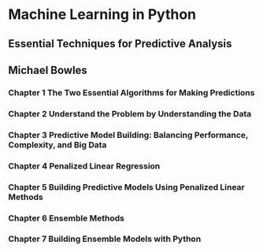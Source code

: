 # Machine Learning in Python #
## Essential Techniques for Predictive Analysis ##
## Michael Bowles ##
### Chapter 1  The Two Essential Algorithms for Making Predictions ###
### Chapter 2  Understand the Problem by Understanding the Data ###
### Chapter 3  Predictive Model Building: Balancing Performance, Complexity, and Big Data ###
### Chapter 4  Penalized Linear Regression ###
### Chapter 5  Building Predictive Models Using Penalized Linear Methods ###
### Chapter 6  Ensemble Methods ###
### Chapter 7  Building Ensemble Models with Python ###
